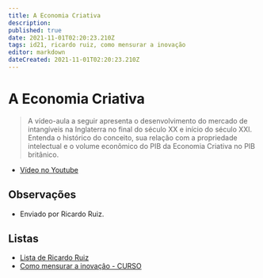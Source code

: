 ```yaml
---
title: A Economia Criativa
description: 
published: true
date: 2021-11-01T02:20:23.210Z
tags: id21, ricardo ruiz, como mensurar a inovação
editor: markdown
dateCreated: 2021-11-01T02:20:23.210Z
---
```


# A Economia Criativa

> A vídeo-aula a seguir apresenta o desenvolvimento do mercado de intangíveis na Inglaterra no final do século XX e início do século XXI. Entenda o histórico do conceito, sua relação com a propriedade intelectual e o volume econômico do PIB da Economia Criativa no PIB britânico.

 - [Vídeo no Youtube](https://www.youtube.com/watch?v=4hTd0QWn598)
 

## Observações

- Enviado por Ricardo Ruiz.

## Listas

- [Lista de Ricardo Ruiz](/listas/ricardo-ruiz)
- [Como mensurar a inovação - CURSO](/recursos/como-mensurar-a-inovacao-curso)